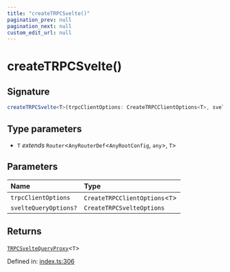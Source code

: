 ```yaml
---
title: "createTRPCSvelte()"
pagination_prev: null
pagination_next: null
custom_edit_url: null
---
```


# createTRPCSvelte()

## Signature

```ts
createTRPCSvelte<T>(trpcClientOptions: CreateTRPCClientOptions<T>, svelteQueryOptions?: CreateTRPCSvelteOptions): TRPCSvelteQueryProxy<T>;
```

## Type parameters

- `T` *extends* `Router`<`AnyRouterDef`<`AnyRootConfig`, `any`\>, `T`\>

## Parameters

| Name | Type |
| :------ | :------ |
| `trpcClientOptions` | `CreateTRPCClientOptions`<`T`\> |
| `svelteQueryOptions?` | `CreateTRPCSvelteOptions` |

## Returns

[`TRPCSvelteQueryProxy`](../types/TRPCSvelteQueryProxy.md)<`T`\>

Defined in:  [index.ts:306](https://github.com/bevm0/trpc-svelte-toolbox/blob/9479c80/packages/trpc-svelte-query/src/index.ts#L306)
